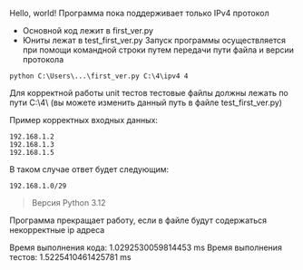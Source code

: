 Hello, world!
Программа пока поддерживает только IPv4 протокол
 - Основной код лежит в first_ver.py
 - Юниты лежат в test_first_ver.py
Запуск программы осуществляется при помощи командной строки путем передачи пути файла и версии протокола 
```
python C:\Users\...\first_ver.py C:\4\ipv4 4
```

Для корректной работы unit тестов тестовые файлы должны лежать по пути C:\4\ (вы можете изменить данный путь в файле test_first_ver.py)

Пример корректных входных данных:
```
192.168.1.2
192.168.1.3
192.168.1.5
```

В таком случае ответ будет следующим:

```
192.168.1.0/29
```
>Версия Python 3.12

Программа прекращает работу, если в файле будут содержаться некорректные ip адреса

Время выполнения кода: 1.0292530059814453 ms
Время выполнения тестов: 1.5225410461425781 ms
 
